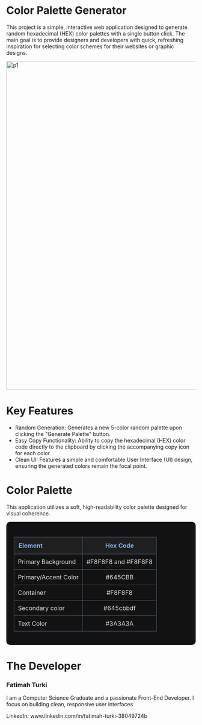 <h1>Color Palette Generator</h1>
<p>This project is a simple, interactive web application designed to generate random hexadecimal (HEX) color palettes with a single button click. The main goal is to provide designers and developers with quick, refreshing inspiration for selecting color schemes for their websites or graphic designs.
</p>
<img width="1889" height="873" alt="p1" src="https://github.com/user-attachments/assets/60f355de-727e-4311-aaf2-54aa60bf2bc9" />

<h1>Key Features</h1>
<ul>
  <li>Random Generation: Generates a new 5-color random palette upon clicking the "Generate Palette" button.</li>
  <li>Easy Copy Functionality: Ability to copy the hexadecimal (HEX) color code directly to the clipboard by clicking the accompanying copy icon for each color.</li>
  <li>Clean UI: Features a simple and comfortable User Interface (UI) design, ensuring the generated colors remain the focal point.</li>
</ul>

<h1>Color Palette</h1>
<p>This application utilizes a soft, high-readability color palette designed for visual coherence.</p>
<div style="background-color: #121212; padding: 20px; border-radius: 10px;">
    <table style="width: 100%; border-collapse: collapse; margin-top: 20px;">
        <thead>
            <tr style="background-color: #1F1F1F;">
                <th style="color: #8AAEE6; padding: 12px; border: 1px solid #4A658A; text-align: left;">Element</th>
                <th style="color: #8AAEE6; padding: 12px; border: 1px solid #4A658A; text-align: center;">Hex Code</th>
            </tr>
        </thead>
        <tbody>
            <tr>
                <td style="color: #E0E0E0; padding: 10px; border: 1px solid #4A658A; text-align: left;">Primary Background</td>
                <td style="color: #E0E0E0; padding: 10px; border: 1px solid #4A658A; text-align: center;">#F8F8F8 and #F8F8F8</td>
            </tr>
            <tr>
                <td style="color: #E0E0E0; padding: 10px; border: 1px solid #4A658A; text-align: left;">Primary/Accent Color</td>
                <td style="color: #E0E0E0; padding: 10px; border: 1px solid #4A658A; text-align: center;">#645CBB</td>
            </tr>
            <tr>
                <td style="color: #E0E0E0; padding: 10px; border: 1px solid #4A658A; text-align: left;">Container</td>
                <td style="color: #E0E0E0; padding: 10px; border: 1px solid #4A658A; text-align: center;">#F8F8F8</td>
            </tr>
            <tr>
                <td style="color: #E0E0E0; padding: 10px; border: 1px solid #4A658A; text-align: left;">Secondary color</td>
                <td style="color: #E0E0E0; padding: 10px; border: 1px solid #4A658A; text-align: center;">#645cbbdf</td>
            </tr>
            <tr>
                <td style="color: #E0E0E0; padding: 10px; border: 1px solid #4A658A; text-align: left;">Text Color</td>
                <td style="color: #E0E0E0; padding: 10px; border: 1px solid #4A658A; text-align: center;">#3A3A3A</td>
            </tr>
        </tbody>
    </table>

</div>

<h1>The Developer</h1>
<h3>Fatimah Turki</h3>
<p>I am a Computer Science Graduate and a passionate Front-End Developer. I focus on building clean, responsive user interfaces</p>
<p>LinkedIn: www.linkedin.com/in/fatimah-turki-38049724b</p>


